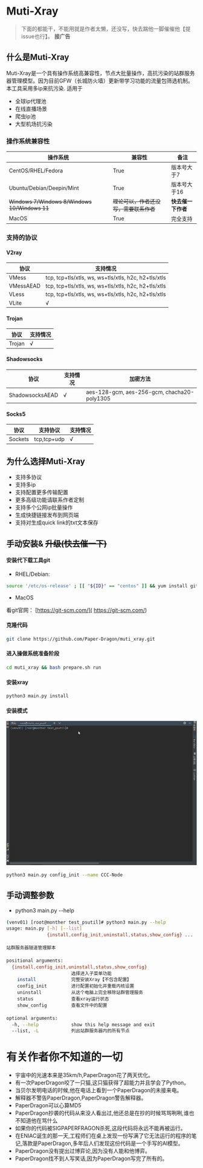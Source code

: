 # Muti-Xray

> 下面的都能干，不能用就是作者太懒，还没写，快去踹他一脚催催他【提issue也行】。
> **接广告**


## 什么是Muti-Xray

Muti-Xray是一个具有操作系统高兼容性，节点大批量操作，高抗污染的站群服务器管理模型。因为目前GFW（长城防火墙）更新带学习功能的流量包筛选机制。本工具采用多ip来抗污染.
适用于 
- 全球ip代理池
- 在线直播场景
- 爬虫ip池
- 大型机场抗污染

### 操作系统兼容性

| 操作系统                                      | 兼容性                                 | 备注               |
| --------------------------------------------- | -------------------------------------- | ------------------ |
| CentOS/RHEL/Fedora                            | True                                   | 版本号大于7        |
| Ubuntu/Debian/Deepin/Mint                     | True                                   | 版本号大于16       |
| ~~Windows 7/Windows 8/Windows 10/Windows 11~~ | ~~理论可以，作者还没写，需要联系作者~~ | **快去催一下作者** |
| MacOS                                         | True                                   | 完全支持           |

### 支持的协议

#### V2ray

| 协议      | 支持情况                                             |
| --------- | ---------------------------------------------------- |
| VMess     | tcp, tcp+tls/xtls, ws, ws+tls/xtls, h2c, h2+tls/xtls |
| VMessAEAD | tcp, tcp+tls/xtls, ws, ws+tls/xtls, h2c, h2+tls/xtls |
| VLess     | tcp, tcp+tls/xtls, ws, ws+tls/xtls, h2c, h2+tls/xtls |
| VLite     | √                                                    |

#### Trojan

| 协议   | 支持情况 |
| ------ | -------- |
| Trojan | √        |

#### Shadowsocks

| 协议            | 支持情况 | 加密方法                                    |
| --------------- | -------- | ------------------------------------------- |
| ShadowsocksAEAD | √        | aes-128-gcm, aes-256-gcm, chacha20-poly1305 |

#### Socks5

| 协议    | 支持协议    | 支持情况 |
| ------- | ----------- | -------- |
| Sockets | tcp,tcp+udp | √        |



## 为什么选择Muti-Xray

- 支持多协议
- 支持多ip
- 支持配置更多传输配置
- 更多高级功能请联系作者定制
- 支持多个公网ip批量操作
- 生成快捷链接发布到网页端
- 支持对生成quick link的txt文本保存



## 手动安装& ~~升级(快去催一下)~~

#### 安装代下载工具git

- RHEL/Debian:

```bash
source '/etc/os-release' ; [[ "${ID}" == "centos" ]] && yum install git -y || apt-get install git -y
```

- MacOS

看git官网： [https://git-scm.com/]( https://git-scm.com/)

#### 克隆代码

```bash
git clone https://github.com/Paper-Dragon/muti_xray.git
```

#### 进入操做系统准备阶段

```bash
cd muti_xray && bash prepare.sh run
```

#### 安装xray

```bash
python3 main.py install
```

#### 安装模式

![config_init](README.assets/config_init.gif)

```bash
python3 main.py config_init --name CCC-Node
```



## 手动调整参数

- python3 main.py --help

```bash
(venv01) [root@monther test_psutil]# python3 main.py --help
usage: main.py [-h] [--list]
               {install,config_init,uninstall,status,show_config} ...

站群服务器隧道管理脚本

positional arguments:
  {install,config_init,uninstall,status,show_config}
                        选择进入子菜单功能
    install             完整安装Xray【不包含配置】
    config_init         进行配置初始化并重载内核设置
    uninstall           从这个电脑上完全移除站群管理服务
    status              查看xray运行状态
    show_config         查看文件中的配置

optional arguments:
  -h, --help            show this help message and exit
  --list, -L            列出站群服务器内的所有节点


```





# 有关作者你不知道的一切

- 宇宙中的光速本来是35km/h,PaperDragon花了两天优化。
- 有一次PaperDragon咬了一只猫,这只猫获得了超能力并且学会了Python。
- 当贝尔发明电话的时候,他在电话上看到一个PaperDragon的未接来电。
- 解释器不警告PaperDragon,PaperDragon警告解释器。
- PaperDragon可以心算MD5
- PaperDragon抄袭的代码从来没人看出过,他还总是在抄的时候骂骂咧咧,谁也不知道他在骂什么
- 如果你的代码被SIGPAPERFRAGON杀死,这段代码将永远不能再被运行。
- 在ENIAC诞生的那一天,工程师们在桌上发现一份写满了它无法运行的程序的笔记,落款是PaperDragon,多年后人们发现这份代码是一个手写的AI模型。
- PaperDragon没有提出过博弈论,因为没有人能和他博弈。
- PaperDragon找不到人写笑话,因为PaperDragon写完了所有的。
